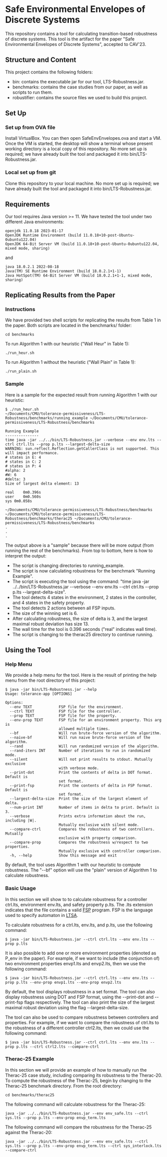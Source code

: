 # Safe Environmental Envelopes of Discrete Systems

This repository contains a tool for calculating transition-based robustness of discrete systems.
This tool is the artifact for the paper "Safe Environmental Envelopes of Discrete Systems", accepted to CAV'23.


## Structure and Content

This project contains the following folders:
- bin: contains the executable jar for our tool, LTS-Robustness.jar.
- benchmarks: contains the case studies from our paper, as well as scripts to run them.
- robustifier: contains the source files we used to build this project.


## Set Up

### Set up from OVA file
Install VirtualBox.
You can then open SafeEnvEnvelopes.ova and start a VM.
Once the VM is started, the desktop will show a terminal whose present working directory is a local copy of this repository.
No more set up is required; we have already built the tool and packaged it into bin/LTS-Robustness.jar.

### Local set up from git
Clone this repository to your local machine.
No more set up is required; we have already built the tool and packaged it into bin/LTS-Robustness.jar.


## Requirements

Our tool requires Java version >= 11. We have tested the tool under two different Java environments:
```
openjdk 11.0.18 2023-01-17
OpenJDK Runtime Environment (build 11.0.18+10-post-Ubuntu-0ubuntu122.04)
OpenJDK 64-Bit Server VM (build 11.0.18+10-post-Ubuntu-0ubuntu122.04, mixed mode, sharing)
```
and
```
java 18.0.2.1 2022-08-18
Java(TM) SE Runtime Environment (build 18.0.2.1+1-1)
Java HotSpot(TM) 64-Bit Server VM (build 18.0.2.1+1-1, mixed mode, sharing)
```


## Replicating Results from the Paper

### Instructions
We have provided two shell scripts for replicating the results from Table 1 in the paper.
Both scripts are located in the benchmarks/ folder:
```
cd benchmarks
```
To run Algorithm 1 with our heuristic ("Wall Heur" in Table 1):
```
./run_heur.sh
```
To run Algorithm 1 without the heuristic ("Wall Plain" in Table 1):
```
./run_plain.sh
```

### Sample
Here is a sample for the expected result from running Algorithm 1 with our heuristic:
```
$ ./run_heur.sh
~/Documents/CMU/tolerance-permissiveness/LTS-Robustness/benchmarks/running_example ~/Documents/CMU/tolerance-permissiveness/LTS-Robustness/benchmarks

Running Example
---------------
time java -jar ../../bin/LTS-Robustness.jar --verbose --env env.lts --ctrl ctrl.lts --prop p.lts --largest-delta-size
WARNING: sun.reflect.Reflection.getCallerClass is not supported. This will impact performance.
# states in E: 4
# states in C: 2
# states in P: 4
#alpha: 2
#W: 6
#delta: 3
Size of largest delta element: 13

real	0m0.396s
user	0m0.560s
sys	0m0.058s

~/Documents/CMU/tolerance-permissiveness/LTS-Robustness/benchmarks
~/Documents/CMU/tolerance-permissiveness/LTS-Robustness/benchmarks/therac25 ~/Documents/CMU/tolerance-permissiveness/LTS-Robustness/benchmarks
.
.
.
```

The output above is a "sample" because there will be more output (from running the rest of the benchmarks).
From top to bottom, here is how to interpret the output:
- The script is changing directories to running_example.
- The script is now calculating robustness for the benchmark "Running Example".
- The script is executing the tool using the command: "time java -jar ../../bin/LTS-Robustness.jar --verbose --env env.lts --ctrl ctrl.lts --prop p.lts --largest-delta-size".
- The tool detects 4 states in the environment, 2 states in the controller, and 4 states in the safety property.
- The tool detects 2 actions between all FSP inputs.
- The size of the winning set is 6.
- After calculating robustness, the size of delta is 3, and the largest maximal robust deviation has size 13.
- The wall time for the tool is 0.396 seconds ("real" indicates wall time).
- The script is changing to the therac25 directory to continue running.


## Using the Tool

### Help Menu
We provide a help menu for the tool.
Here is the result of printing the help menu from the root directory of this project:
```
$ java -jar bin/LTS-Robustness.jar --help
Usage: tolerance-app [OPTIONS]

Options:
  --env TEXT            FSP file for the environment.
  --ctrl TEXT           FSP file for the controller.
  --prop TEXT           FSP file for the property.
  --env-prop TEXT       FSP file for an environment property. This arg is
                        allowed multiple times.
  --bf                  Will run brute-force version of the algorithm.
  --naive-bf            Will run naive brute-force version of the algorithm.
  --rand                Will run randomized version of the algorithm.
  --rand-iters INT      Number of iterations to run in randomized mode.
  --silent              Will not print results to stdout. Mutually exclusive
                        with verbose mode.
  --print-dot           Print the contents of delta in DOT format. Default is
                        set format.
  --print-fsp           Print the contents of delta in FSP format. Default is
                        set format.
  --largest-delta-size  Print the size of the largest element of delta.
  --num-print INT       Number of items in delta to print. Default is 3.
  --verbose             Prints extra information about the run, including |W|.
                        Mutually exclusive with silent mode.
  --compare-ctrl        Compares the robustness of two controllers. Mutually
                        exclusive with property comparison.
  --compare-prop        Compares the robustness w/respect to two properties.
                        Mutually exclusive with controller comparison.
  -h, --help            Show this message and exit
```
By default, the tool uses Algorithm 1 with our heuristic to compute robustness.
The "--bf" option will use the "plain" version of Algorithm 1 to calculate robustness.

### Basic Usage
In this section we will show to to calculate robustness for a controller ctrl.lts, environment env.lts, and safety property p.lts.
The .lts extension indicates that the file contains a valid [FSP](https://www.doc.ic.ac.uk/~jnm/LTSdocumention/FSP-notation.html) program.
FSP is the language used to specify automaton in [LTSA](https://www.doc.ic.ac.uk/ltsa/).

To calculate robustness for a ctrl.lts, env.lts, and p.lts, use the following command:
```
$ java -jar bin/LTS-Robustness.jar --ctrl ctrl.lts --env env.lts --prop p.lts
```

It is also possible to add one or more environment properties (denoted as P_env in the paper).
For example, if we want to include (the conjunction of) two environment properties envp1.lts and envp2.lts, then we use the following command:
```
$ java -jar bin/LTS-Robustness.jar --ctrl ctrl.lts --env env.lts --prop p.lts --env-prop envp1.lts --env-prop envp2.lts
```

By default, the tool displays robustness in a set format.
The tool can also display robustness using DOT and FSP format, using the --print-dot and --print-fsp flags respectively.
The tool can also print the size of the largest maximal robust deviation using the flag --largest-delta-size.

The tool can also be used to compare robustness between controllers and properties.
For example, if we want to compare the robustness of ctrl.lts to the robustness of a different controller ctrl2.lts, then we could use the following command:
```
$ java -jar bin/LTS-Robustness.jar --ctrl ctrl.lts --env env.lts --prop p.lts --ctrl ctrl2.lts --compare-ctrl
```

### Therac-25 Example
In this section we will provide an example of how to manually run the Therac-25 case study, including comparing its robustness to the Therac-20.
To compute the robustness of the Therac-25, begin by changing to the Therac-25 benchmark directory.
From the root directory:
```
cd benchmarks/therac25
```

The following command will calculate robustness for the Therac-25:
```
java -jar ../../bin/LTS-Robustness.jar --env env_safe.lts --ctrl sys.lts --prop p.lts --env-prop envp_term.lts
```

The following command will compare the robustness for the Therac-25 against the Therac-20:
```
java -jar ../../bin/LTS-Robustness.jar --env env_safe.lts --ctrl sys.lts --prop p.lts --env-prop envp_term.lts --ctrl sys_interlock.lts --compare-ctrl
```

